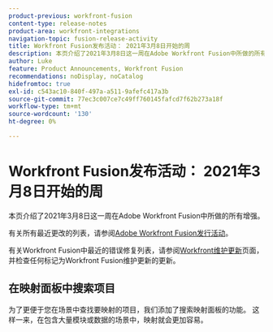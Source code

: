 ```yaml
---
product-previous: workfront-fusion
content-type: release-notes
product-area: workfront-integrations
navigation-topic: fusion-release-activity
title: Workfront Fusion发布活动： 2021年3月8日开始的周
description: 本页介绍了2021年3月8日这一周在Adobe Workfront Fusion中所做的所有增强。
author: Luke
feature: Product Announcements, Workfront Fusion
recommendations: noDisplay, noCatalog
hidefromtoc: true
exl-id: c543ac10-840f-497a-a511-9afefc417a3b
source-git-commit: 77ec3c007ce7c49ff760145fafcd7f62b273a18f
workflow-type: tm+mt
source-wordcount: '130'
ht-degree: 0%

---
```


# Workfront Fusion发布活动： 2021年3月8日开始的周

本页介绍了2021年3月8日这一周在Adobe Workfront Fusion中所做的所有增强。

有关所有最近更改的列表，请参阅[Adobe Workfront Fusion发行活动](/help/workfront-fusion/fusion-product-releases/fusion-release-activity.md)。

有关Workfront Fusion中最近的错误修复列表，请参阅[Workfront维护更新](https://experienceleague.adobe.com/docs/workfront-known-issues/releases/current-updates.html?lang=zh-Hans)页面，并检查任何标记为Workfront Fusion维护更新的更新。

## 在映射面板中搜索项目

为了更便于您在场景中查找要映射的项目，我们添加了搜索映射面板的功能。 这样一来，在包含大量模块或数据的场景中，映射就会更加容易。
